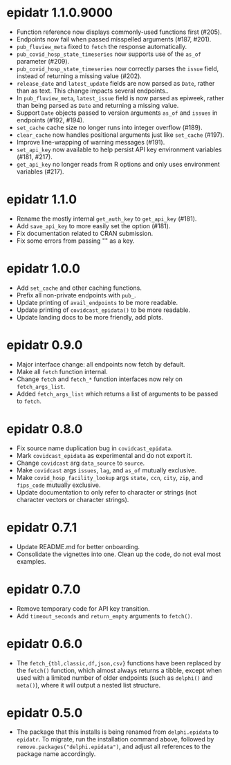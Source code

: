 # epidatr 1.1.0.9000

- Function reference now displays commonly-used functions first (#205).
- Endpoints now fail when passed misspelled arguments (#187, #201).
- `pub_fluview_meta` fixed to `fetch` the response automatically.
- `pub_covid_hosp_state_timeseries` now supports use of the `as_of` parameter (#209).
- `pub_covid_hosp_state_timeseries` now correctly parses the `issue` field,
  instead of returning a missing value (#202).
- `release_date` and `latest_update` fields are now parsed as `Date`, rather
  than as text. This change impacts several endpoints..
- In `pub_fluview_meta`, `latest_issue` field is now parsed as epiweek, rather
  than being parsed as `Date` and returning a missing value.
- Support `Date` objects passed to version arguments `as_of` and `issues` in
  endpoints (#192, #194).
- `set_cache` cache size no longer runs into integer overflow (#189).
- `clear_cache` now handles positional arguments just like `set_cache` (#197).
- Improve line-wrapping of warning messages (#191).
- `set_api_key` now available to help persist API key environment variables (#181, #217).
- `get_api_key` no longer reads from R options and only uses environment variables (#217).

# epidatr 1.1.0

- Rename the mostly internal `get_auth_key` to `get_api_key` (#181).
- Add `save_api_key` to more easily set the option (#181).
- Fix documentation related to CRAN submission.
- Fix some errors from passing "" as a key.

# epidatr 1.0.0

- Add `set_cache` and other caching functions.
- Prefix all non-private endpoints with `pub_`.
- Update printing of `avail_endpoints` to be more readable.
- Update printing of `covidcast_epidata()` to be more readable.
- Update landing docs to be more friendly, add plots.

# epidatr 0.9.0

- Major interface change: all endpoints now fetch by default.
- Make all `fetch` function internal.
- Change `fetch` and `fetch_*` function interfaces now rely on `fetch_args_list`.
- Added `fetch_args_list` which returns a list of arguments to be passed to `fetch`.

# epidatr 0.8.0

- Fix source name duplication bug in `covidcast_epidata`.
- Mark `covidcast_epidata` as experimental and do not export it.
- Change `covidcast` arg `data_source` to `source`.
- Make `covidcast` args `issues`, `lag`, and `as_of` mutually exclusive.
- Make `covid_hosp_facility_lookup` args `state,` `ccn`, `city`, `zip`, and
  `fips_code` mutually exclusive.
- Update documentation to only refer to character or strings (not character
  vectors or character strings).

# epidatr 0.7.1

- Update README.md for better onboarding.
- Consolidate the vignettes into one. Clean up the code, do not eval most examples.

# epidatr 0.7.0

- Remove temporary code for API key transition.
- Add `timeout_seconds` and `return_empty` arguments to `fetch()`.

# epidatr 0.6.0

- The `fetch_{tbl,classic,df,json,csv}` functions have been replaced by the
  `fetch()` function, which almost always returns a tibble, except when used with
  a limited number of older endpoints (such as `delphi()` and `meta()`), where it
  will output a nested list structure.

# epidatr 0.5.0

- The package that this installs is being renamed from `delphi.epidata` to
  `epidatr`. To migrate, run the installation command above, followed by
  `remove.packages("delphi.epidata")`, and adjust all references to the package
  name accordingly.
